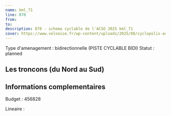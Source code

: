 ```yaml
---
name: kml_71 
line: 870
from: 
to:  
description: 870 - schema cyclable de l'ACSO 2025 kml_71 
cover: https://www.velooise.fr/wp-content/uploads/2025/08/cyclopolis-acso-870.jpg
---
```

Type d'amenagement : bidirectionnelle (PISTE CYCLABLE BIDI)
Statut : planned
## Les troncons (du Nord au Sud)

## Informations complementaires

Budget  : 456828 

Lineaire :

